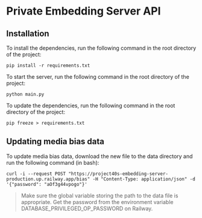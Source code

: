 # Private Embedding Server API

## Installation

To install the dependencies, run the following command in the root directory of the project:

```
pip install -r requirements.txt
```

To start the server, run the following command in the root directory of the project:

```
python main.py
```

To update the dependencies, run the following command in the root directory of the project:

```
pip freeze > requirements.txt
```


## Updating media bias data

To update media bias data, download the new file to the data directory and 
run the following command (in bash):
```
curl -i --request POST "https://project40s-embedding-server-production.up.railway.app/bias" -H "Content-Type: application/json" -d '{"password": "aOf3g44vpogo"}'
```
> Make sure the global variable storing the path to the data file is appropriate.
> Get the password from the environment variable DATABASE_PRIVILEGED_OP_PASSWORD on Railway.


